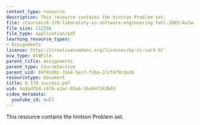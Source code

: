 ```yaml
---
content_type: resource
description: This resource contains the hintson Problem set.
file: /courses/6-170-laboratory-in-software-engineering-fall-2005/4a3adfbdc678e2ac85ab26a9df343b03_6_170_success.pdf
file_size: 112556
file_type: application/pdf
learning_resource_types:
- Assignments
license: https://creativecommons.org/licenses/by-nc-sa/4.0/
ocw_type: OCWFile
parent_title: Assignments
parent_type: CourseSection
parent_uid: 69f83d0c-3164-5ec7-f28a-27cf479cda26
resourcetype: Document
title: 6_170_success.pdf
uid: 4a3adfbd-c678-e2ac-85ab-26a9df343b03
video_metadata:
  youtube_id: null
---
```

This resource contains the hintson Problem set.